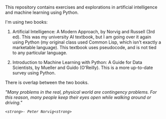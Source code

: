 This repository contains exercises and explorations in 
artificial intelligence and machine learning using Python.

I'm using two books:

1. Artificial Intelligence: A Modern Approach, by Norvig 
and Russell (3rd ed). This was my university AI textbook, but I am 
going over it again using Python (my original class used 
Common Lisp, which isn't exactly a marketable language). This 
textbook uses pseudocode, and is not tied to any particular language.

2. Introduction to Machine Learning with Python: 
A Guide for Data Scientists, by Mueller and Guido (O'Reilly). This 
is a more up-to-date survey using Python.

There is overlap between the two books.






<em>"Many problems in the real, physical world are contingency problems. For
this reason, many people keep their eyes open while walking around
or driving."<em>

    <strong>- Peter Norvig<strong>